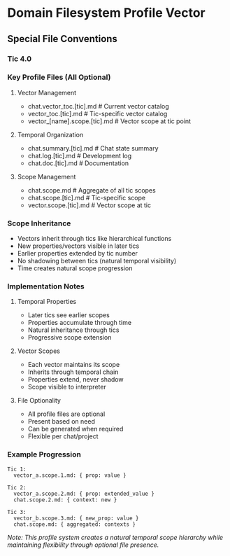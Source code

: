 # Domain Filesystem Profile Vector
## Special File Conventions
### Tic 4.0

### Key Profile Files (All Optional)

1. Vector Management
   - chat.vector_toc.[tic].md        # Current vector catalog
   - vector_toc.[tic].md             # Tic-specific vector catalog
   - vector_[name].scope.[tic].md    # Vector scope at tic point

2. Temporal Organization
   - chat.summary.[tic].md           # Chat state summary
   - chat.log.[tic].md               # Development log
   - chat.doc.[tic].md               # Documentation

3. Scope Management
   - chat.scope.md                   # Aggregate of all tic scopes
   - chat.scope.[tic].md             # Tic-specific scope
   - vector.scope.[tic].md           # Vector scope at tic

### Scope Inheritance
- Vectors inherit through tics like hierarchical functions
- New properties/vectors visible in later tics
- Earlier properties extended by tic number
- No shadowing between tics (natural temporal visibility)
- Time creates natural scope progression

### Implementation Notes
1. Temporal Properties
   - Later tics see earlier scopes
   - Properties accumulate through time
   - Natural inheritance through tics
   - Progressive scope extension

2. Vector Scopes
   - Each vector maintains its scope
   - Inherits through temporal chain
   - Properties extend, never shadow
   - Scope visible to interpreter

3. File Optionality
   - All profile files are optional
   - Present based on need
   - Can be generated when required
   - Flexible per chat/project

### Example Progression
```
Tic 1:
  vector_a.scope.1.md: { prop: value }

Tic 2:
  vector_a.scope.2.md: { prop: extended_value }
  chat.scope.2.md: { context: new }

Tic 3:
  vector_b.scope.3.md: { new_prop: value }
  chat.scope.md: { aggregated: contexts }
```

*Note: This profile system creates a natural temporal scope hierarchy while maintaining flexibility through optional file presence.*